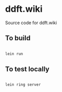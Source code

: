 # ddft.wiki

Source code for ddft.wiki

## To build

```bash

lein run

```

## To test locally

```bash

lein ring server

```

